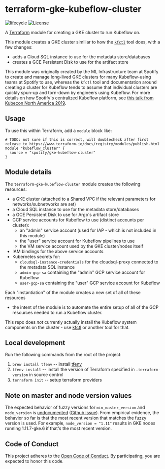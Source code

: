 # terraform-gke-kubeflow-cluster

[![lifecycle](https://img.shields.io/badge/lifecycle-alpha-blue.svg)](https://img.shields.io/badge/lifecycle-alpha-blue.svg)
[![License](https://img.shields.io/badge/license-Apache--2.0-green)](LICENSE.txt)

A [Terraform][] module for creating a GKE cluster to run Kubeflow on.

This module creates a GKE cluster similiar to how the [`kfctl`][kfctl] tool
does, with a few changes:

- adds a Cloud SQL instance to use for the metadata store/databases
- creates a GCE Persistent Disk to use for the artifact store

This module was originally created by the ML Infrastructure team at Spotify to
create and manage long-lived GKE clusters for many Kubeflow-using teams at
Spotify to use, whereas the `kfctl` tool and documentation around creating a
cluster for Kubeflow tends to assume that individual clusters are quickly
spun-up and torn-down by engineers using Kubeflow. For more details on how
Spotify's centralized Kubeflow platform, see [this talk from Kubecon North
America 2019][kubecon-talk].

[Terraform]: https://www.terraform.io
[kubecon-talk]: https://www.youtube.com/watch?v=m9XhsnNSMAI

## Usage

To use this within Terraform, add a `module` block like:

```hcl
# TODO: not sure if this is correct, will doublecheck after first release to https://www.terraform.io/docs/registry/modules/publish.html
module "kubeflow_cluster" {
  source = "spotify/gke-kubeflow-cluster"
}
```

## Module details

The `terraform-gke-kubeflow-cluster` module creates the following resources:

- a GKE cluster (attached to a Shared VPC if the relevant parameters for
  networks/subnetworks are set)
- a Cloud SQL instance to use for the metadata store/databases
- a GCE Persistent Disk to use for Argo's artifact store
- GCP service accounts for Kubeflow to use (distinct accounts per cluster):
  - an "admin" service account (used for IAP - which is not included in this
    module)
  - the "user" service account for Kubeflow pipelines to use
  - the VM service account used by the GKE cluster/nodes itself
- IAM bindings for the above service accounts
- Kubernetes secrets for:
  - `cloudsql-instance-credentials` for the cloudsql-proxy connected to the metadata SQL instance
  - `admin-gcp-sa` containing the "admin" GCP service account for Kubeflow
  - `user-gcp-sa` containing the "user" GCP service account for Kubeflow

Each "instantiation" of the module creates a new set of all of these resources
- the intent of the module is to automate the entire setup of all of the GCP
resources needed to run a Kubeflow cluster.

This repo does _not_ currently actually install the Kubeflow system components
on the cluster - use [kfctl][] or another tool for that.

## Local development

Run the following commands from the root of the project:

1. `brew install tfenv` -- install [tfenv][]
1. `tfenv install` -- install the version of Terraform specified in
   `.terraform-version` in source control
1. `terraform init` -- setup terraform providers

## Note on master and node version values

The expected behavior of fuzzy versions for `min_master_version` and
`node_version` is [undocumented][1] ([Github issue][2]). From empirical
evidence, the behavior so far is that the most recent version that matches the
fuzzy version is used. For example, `node_version = "1.11"` results in GKE
nodes running 1.11.7-gke.6 if that's the most recent version.


## Code of Conduct
This project adheres to the [Open Code of Conduct][code-of-conduct]. By participating, you are expected to honor this code.

[1]: https://www.terraform.io/docs/providers/google/r/container_cluster.html#min_master_version
[2]: https://github.com/terraform-providers/terraform-provider-google/issues/3155
[tfenv]: https://github.com/tfutils/tfenv
[kfctl]: https://www.kubeflow.org/docs/gke/deploy/deploy-cli/
[code-of-conduct]: https://github.com/spotify/code-of-conduct/blob/master/code-of-conduct.md
